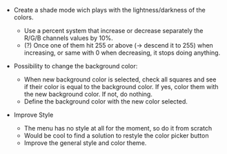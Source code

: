- Create a shade mode wich plays with the lightness/darkness of the colors.
    - Use a percent system that increase or decrease separately the R/G/B channels values by 10%.
    - (?) Once one of them hit 255 or above (-> descend it to 255) when increasing, or same with 0 when decreasing, it stops doing anything.

- Possibility to change the background color:
    - When new background color is selected, check all squares and see if their color is equal to the background color. If yes, color them with the new background color. If not, do nothing.
    - Define the background color with the new color selected.

- Improve Style
    - The menu has no style at all for the moment, so do it from scratch
    - Would be cool to find a solution to restyle the color picker button
    - Improve the general style and color theme.